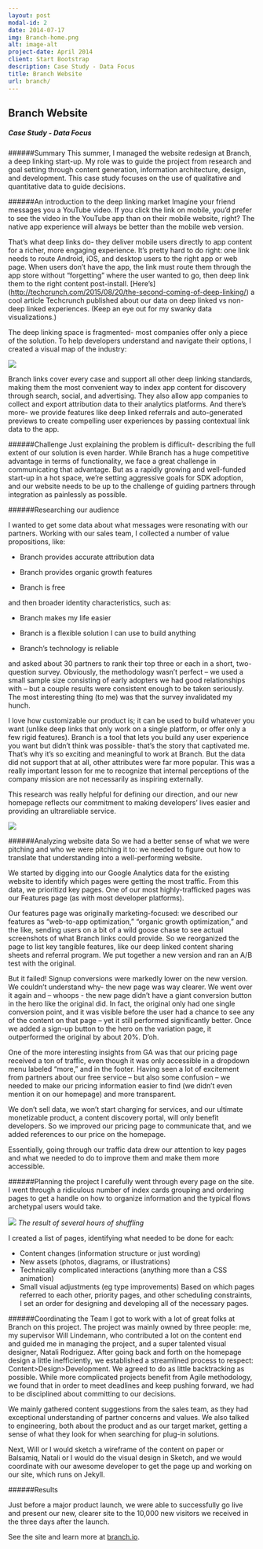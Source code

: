```yaml
---
layout: post
modal-id: 2
date: 2014-07-17
img: Branch-home.png
alt: image-alt
project-date: April 2014
client: Start Bootstrap
description: Case Study - Data Focus
title: Branch Website
url: branch/
---
```



## Branch Website
##### Case Study - Data Focus


######Summary
This summer, I managed the website redesign at Branch, a deep linking start-up.  My role was to guide the project from research and goal setting through content generation, information architecture, design, and development.  This case study focuses on the use of qualitative and quantitative data to guide decisions. 

######An introduction to the deep linking market
Imagine your friend messages you a YouTube video. If you click the link on mobile, you’d prefer to see the video in the YouTube app than on their mobile website, right? The native app experience will always be better than the mobile web version. 

That’s what deep links do- they deliver mobile users directly to app content for a richer, more engaging experience. It’s pretty hard to do right: one link needs to route Android, iOS, and desktop users to the right app or web page. When users don’t have the app, the link must route them through the app store without “forgetting” where the user wanted to go, then deep link them to the right content post-install. [Here’s] (http://techcrunch.com/2015/08/20/the-second-coming-of-deep-linking/) a cool article Techcrunch published about our data on deep linked vs non-deep linked experiences. (Keep an eye out for my swanky data visualizations.)

The deep linking space is fragmented- most companies offer only a piece of the solution. To help developers understand and navigate their options, I created a visual map of the industry: 

<div class="row">
	<div class="col-md-8 col-md-push-2">
		<img src="{{site.baseurl}}/img/portfolio/Ecosystem.png">
	</div>
</div>

Branch links cover every case and support all other deep linking standards, making them the most convenient way to index app content for discovery through search, social, and advertising. They also allow app companies to collect and export attribution data to their analytics platforms. And there’s more- we provide features like deep linked referrals and auto-generated previews to create compelling user experiences by passing contextual link data to the app.

######Challenge
Just explaining the problem is difficult- describing the full extent of our solution is even harder. While Branch has a huge competitive advantage in terms of functionality, we face a great challenge in communicating that advantage.
But as a rapidly growing and well-funded start-up in a hot space, we’re setting aggressive goals for SDK adoption, and our website needs to be up to the challenge of guiding partners through integration as painlessly as possible.

######Researching our audience

I wanted to get some data about what messages were resonating with our partners. Working with our sales team, I collected a number of value propositions, like: 

- Branch provides accurate attribution data

- Branch provides organic growth features 

- Branch is free

and then broader identity characteristics, such as:

- Branch makes my life easier

- Branch is a flexible solution I can use to build anything

- Branch’s technology is reliable

and asked about 30 partners to rank their top three or each in a short, two-question survey. Obviously, the methodology wasn’t perfect – we used a small sample size consisting of early adopters we had good relationships with – but a couple results were consistent enough to be taken seriously. The most interesting thing (to me) was that the survey invalidated my hunch. 

I love how customizable our product is; it can be used to build whatever you want (unlike deep links that only work on a single platform, or offer only a few rigid features). Branch is a tool that lets you build any user experience you want but didn’t think was possible- that’s the story that captivated me. That’s why it’s so exciting and meaningful to work at Branch. But the data did not support that at all, other attributes were far more popular. This was a really important lesson for me to recognize that internal perceptions of the company mission are not necessarily as inspiring externally. 

This research was really helpful for defining our direction, and our new homepage reflects our commitment to making developers’ lives easier and providing an ultrareliable service.

<div class="row">
	<div class="col-md-8 col-md-push-2">
		<img src="{{site.baseurl}}/img/portfolio/branch-homepage.png">
	</div>
</div>



######Analyzing website data
So we had a better sense of what we were pitching and who we were pitching it to: we needed to figure out how to translate that understanding into a well-performing website.

We started by digging into our Google Analytics data for the existing website to identify which pages were getting the most traffic. From this data, we prioritizd key pages. One of our most highly-trafficked pages was our Features page (as with most developer platforms).

Our features page was originally marketing-focused: we described our features as “web-to-app optimization,” “organic growth optimization,” and the like, sending users on a bit of a wild goose chase to see actual screenshots of what Branch links could provide.
So we reorganized the page to list key tangible features, like our deep linked content sharing sheets and referral program. We put together a new version and ran an A/B test with the original.

But it failed! Signup conversions were markedly lower on the new version. We couldn’t understand why- the new page was way clearer.  We went over it again and – whoops - the new page didn’t have a giant conversion button in the hero like the original did. In fact, the original only had one single conversion point, and it was visible before the user had a chance to see any of the content on that page – yet it still performed significantly better. Once we added a sign-up button to the hero on the variation page, it outperformed the original by about 20%. D’oh.

One of the more interesting insights from GA was that our pricing page received a ton of traffic, even though it was only accessible in a dropdown menu labeled “more,” and in the footer. Having seen a lot of excitement from partners about our free service – but also some confusion – we needed to make our pricing information easier to find (we didn’t even mention it on our homepage) and more transparent.

We don’t sell data, we won’t start charging for services, and our ultimate monetizable product, a content discovery portal, will only benefit developers. So we improved our pricing page to communicate that, and we added references to our price on the homepage.

Essentially, going through our traffic data drew our attention to key pages and what we needed to do to improve them and make them more accessible.

######Planning the project
I carefully went through every page on the site. I went through a ridiculous number of index cards grouping and ordering pages to get a handle on how to organize information and the typical flows archetypal users would take.


<div class="row visualizations text-center">
	<div class="col-md-8 col-md-push-2">
		<img src="{{site.baseurl}}/img/portfolio/cards.png">
		<i>The result of several hours of shuffling</i>
	</div>
</div>



I created a list of pages, identifying what needed to be done for each:
- Content changes (information structure or just wording)
- New assets (photos, diagrams, or illustrations)
- Technically complicated interactions (anything more than a CSS animation)
- Small visual adjustments (eg type improvements)
Based on which pages referred to each other, priority pages, and other scheduling constraints, I set an order for designing and developing all of the necessary pages.

######Coordinating the Team
I got to work with a lot of great folks at Branch on this project. The project was mainly owned by three people: me, my supervisor Will Lindemann, who contributed a lot on the content end and guided me in managing the project, and a super talented visual designer, Natali Rodriguez. After going back and forth on the homepage design a little inefficiently, we established a streamlined process to respect: Content>Design>Development. We agreed to do as little backtracking as possible. While more complicated projects benefit from Agile methodology, we found that in order to meet deadlines and keep pushing forward, we had to be disciplined about committing to our decisions.

We mainly gathered content suggestions from the sales team, as they had exceptional understanding of partner concerns and values. We also talked to engineering, both about the product and as our target market, getting a sense of what they look for when searching for plug-in solutions. 

Next, Will or I would sketch a wireframe of the content on paper or Balsamiq, Natali or I would do the visual design in Sketch, and we would coordinate with our awesome developer to get the page up and working on our site, which runs on Jekyll.


######Results

Just before a major product launch, we were able to successfully go live and present our new, clearer site to the 10,000 new visitors we received in the three days after the launch.

See the site and learn more at [branch.io](branch.io).

